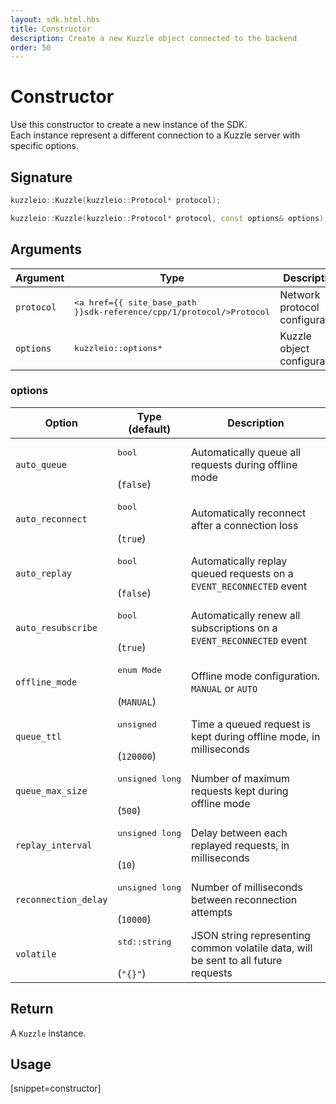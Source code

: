 ```yaml
---
layout: sdk.html.hbs
title: Constructor
description: Create a new Kuzzle object connected to the backend
order: 50
---
```


# Constructor

Use this constructor to create a new instance of the SDK.  
Each instance represent a different connection to a Kuzzle server with specific options.

## Signature

```cpp
kuzzleio::Kuzzle(kuzzleio::Protocol* protocol);

kuzzleio::Kuzzle(kuzzleio::Protocol* protocol, const options& options);
```

## Arguments

| Argument  | Type        | Description                     |
| --------- | ----------- | ------------------------------- |
| `protocol`    | <pre><a href={{ site_base_path }}sdk-reference/cpp/1/protocol/>Protocol</a></pre> | Network protocol configuration |
| `options` | <pre>kuzzleio::options\*</pre>   | Kuzzle object configuration |

### options

| Option               | Type<br/>(default)               | Description         |
| -------------------- | ------------------ | ------------------------------------------------------------------ | 
| `auto_queue`         | <pre>bool</pre><br/>(`false`)  | Automatically queue all requests during offline mode   |
| `auto_reconnect`     | <pre>bool</pre><br/>(`true`)  | Automatically reconnect after a connection loss         |
| `auto_replay`        | <pre>bool</pre><br/>(`false`)  | Automatically replay queued requests on a `EVENT_RECONNECTED` event |
| `auto_resubscribe`   | <pre>bool</pre><br/>(`true`)  | Automatically renew all subscriptions on a `EVENT_RECONNECTED` event |
| `offline_mode`       | <pre>enum Mode</pre><br/>(`MANUAL`) | Offline mode configuration. `MANUAL` or `AUTO` |
| `queue_ttl`          | <pre>unsigned</pre><br/>(`120000`) | Time a queued request is kept during offline mode, in milliseconds |
| `queue_max_size`     | <pre>unsigned long</pre><br/>(`500`) | Number of maximum requests kept during offline mode |
| `replay_interval`    | <pre>unsigned long</pre><br/>(`10`) | Delay between each replayed requests, in milliseconds |
| `reconnection_delay` | <pre>unsigned long</pre><br/>(`10000`) | Number of milliseconds between reconnection attempts |
| `volatile`           | <pre>std::string</pre><br/>(`"{}"`) | JSON string representing common volatile data, will be sent to all future requests |

## Return

A `Kuzzle` instance.

## Usage

[snippet=constructor]
